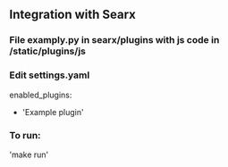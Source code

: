 ## Integration with Searx

### File examply.py  in searx/plugins with js code in /static/plugins/js

### Edit settings.yaml
enabled_plugins:
  - 'Example plugin'


### To run:
'make run'

